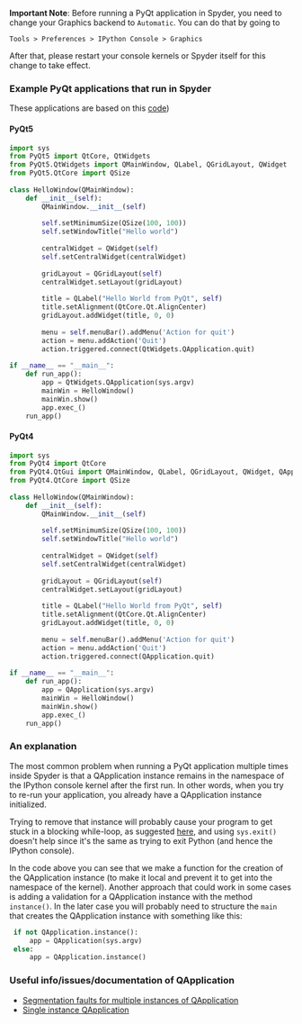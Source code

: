 **Important Note**: Before running a PyQt application in Spyder, you need to change your Graphics backend to `Automatic`. You can do that by going to

    Tools > Preferences > IPython Console > Graphics

After that, please restart your console kernels or Spyder itself for this change to take effect.

### Example PyQt applications that run in Spyder

These applications are based on this [code](https://pythonprogramminglanguage.com/pyqt5-hello-world/))

#### PyQt5
```python
import sys
from PyQt5 import QtCore, QtWidgets
from PyQt5.QtWidgets import QMainWindow, QLabel, QGridLayout, QWidget
from PyQt5.QtCore import QSize    
     
class HelloWindow(QMainWindow):
    def __init__(self):
        QMainWindow.__init__(self)
 
        self.setMinimumSize(QSize(100, 100))    
        self.setWindowTitle("Hello world") 
        
        centralWidget = QWidget(self)          
        self.setCentralWidget(centralWidget)   
 
        gridLayout = QGridLayout(self)     
        centralWidget.setLayout(gridLayout)  
 
        title = QLabel("Hello World from PyQt", self) 
        title.setAlignment(QtCore.Qt.AlignCenter)
        gridLayout.addWidget(title, 0, 0)
        
        menu = self.menuBar().addMenu('Action for quit')
        action = menu.addAction('Quit')
        action.triggered.connect(QtWidgets.QApplication.quit)
 
if __name__ == "__main__":
    def run_app():
        app = QtWidgets.QApplication(sys.argv)
        mainWin = HelloWindow()
        mainWin.show()
        app.exec_()
    run_app()

```

#### PyQt4

```python
import sys
from PyQt4 import QtCore
from PyQt4.QtGui import QMainWindow, QLabel, QGridLayout, QWidget, QApplication
from PyQt4.QtCore import QSize    
     
class HelloWindow(QMainWindow):
    def __init__(self):
        QMainWindow.__init__(self)
 
        self.setMinimumSize(QSize(100, 100))    
        self.setWindowTitle("Hello world") 
        
        centralWidget = QWidget(self)          
        self.setCentralWidget(centralWidget)   
 
        gridLayout = QGridLayout(self)     
        centralWidget.setLayout(gridLayout)  
 
        title = QLabel("Hello World from PyQt", self) 
        title.setAlignment(QtCore.Qt.AlignCenter)
        gridLayout.addWidget(title, 0, 0)
        
        menu = self.menuBar().addMenu('Action for quit')
        action = menu.addAction('Quit')
        action.triggered.connect(QApplication.quit)
 
if __name__ == "__main__":
    def run_app():
        app = QApplication(sys.argv)
        mainWin = HelloWindow()
        mainWin.show()
        app.exec_()
    run_app()
```

### An explanation

The most common problem when running a PyQt application multiple times inside Spyder is that a QApplication instance remains in the namespace of the IPython console kernel after the first run. In other words, when you try to re-run your application, you already have a QApplication instance initialized.

Trying to remove that instance will probably cause your program to get stuck in a blocking while-loop, as suggested [here](https://stackoverflow.com/a/38285497), and using `sys.exit()` doesn't help since it's the same as trying to exit Python (and hence the IPython console).

In the code above you can see that we make a function for the creation of the QApplication instance (to make it local and prevent it to get into the namespace of the kernel). Another approach that could work in some cases is adding a validation for a QApplication instance with the method `instance()`. In the later case you will probably need to structure the `main` that creates the QApplication instance with something like this:

```python
 if not QApplication.instance():
     app = QApplication(sys.argv)
 else:
     app = QApplication.instance() 
``` 

### Useful info/issues/documentation of QApplication

* [Segmentation faults for multiple instances of QApplication](https://stackoverflow.com/questions/29451285/loading-a-pyqt-application-multiple-times-cause-segmentation-fault)
* [Single instance QApplication](http://doc.qt.io/qt-5/qapplication.html#QApplication)